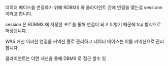 데이터 베이스를 연결하기 위해 RDBMS 와 클라이언트 간에 연결을 맺는걸 
sessionn 이라고 합니다. 

session 은 RDBMS 에 지정한 포트를 통해 연결이 되고 이렇기 때문에 tcp 방식으로 저장됩니다. 

WAS 에션 이러한 연결을 커넥션 풀로 관리하고 
데이터 베이스는 이를 커넥션으로 관리합니다.

클라이언트는 이런 세션을 통해 DBMS 로 접근 할수 있
